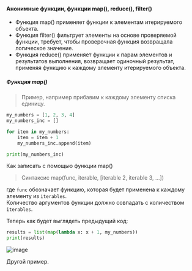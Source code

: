#### Анонимные функции, функции map(), reduce(), filter()

- Функция map() применяет функции к элементам итерируемого объекта.
- Функция filter() фильтрует элементы на основе проверяемой функции, требует, чтобы проверочная функция возвращала логическое значение.
- Функция reduce() применяет функции к парам элементов и результатов выполнения, возвращает одиночный результат, применяя функцию к каждому элементу итерируемого объекта.

##### Функция map()

> Пример, например прибавим к каждому элементу списка единицу.
```python
my_numbers = [1, 2, 3, 4]
my_numbers_inc = []

for item in my_numbers:
    item = item + 1
    my_numbers_inc.append(item)

print(my_numbers_inc)
```

Как записать с помощью функции map()
> Синтаксис map(func, iterable, [iterable 2, iterable 3, ...]) 

где ``func`` обозначает функцию, которая будет применена к каждому элементу из ``iterables``. <br>
Количество аргументов функции должно совпадать с количеством ``iterables``.

Теперь как будет выглядеть предыдущий код:
```python
results = list(map(lambda x: x + 1, my_numbers))
print(results) 
```
![image](https://github.com/user-attachments/assets/733a4470-da8c-4b47-888d-25004e49dca3)

Другой пример.
```python

```
